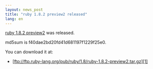 ```yaml
---
layout: news_post
title: "ruby 1.8.2 preview2 released"
lang: en
---
```


[ruby 1.8.2 preview2][1] was released.

md5sum is f40dae2bd20fd41d681197f1229f25e0.

You can download it at:

* [ftp://ftp.ruby-lang.org/pub/ruby/1.8/ruby-1.8.2-preview2.tar.gz][1]



[1]: ftp://ftp.ruby-lang.org/pub/ruby/1.8/ruby-1.8.2-preview2.tar.gz 

